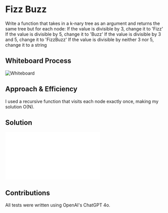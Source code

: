 # Fizz Buzz

Write a function that takes in a k-nary tree as an argument and returns the same tree but for each node:
If the value is divisible by 3, change it to 'Fizz'
If the value is divisible by 5, change it to 'Buzz'
If the value is divisible by 3 and 5, change it to 'FizzBuzz'
If the value is divisible by neither 3 nor 5, change it to a string

## Whiteboard Process

![Whiteboard](./breadth-first.png)

## Approach & Efficiency

I used a recursive function that visits each node exactly once, making my solution O(N).

## Solution

![Code](./index.js)

## Contributions

All tests were written using OpenAI's ChatGPT 4o.
